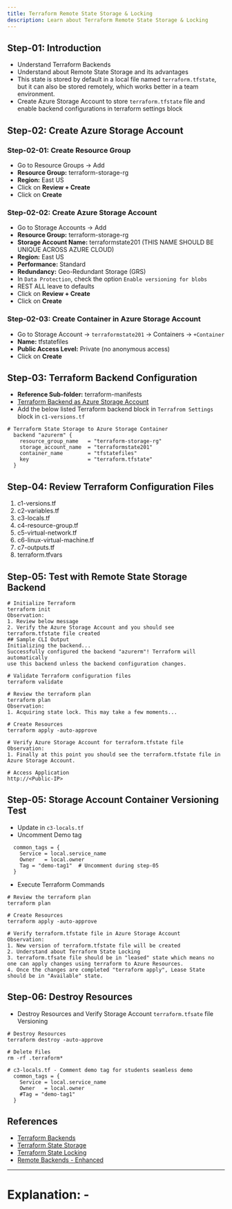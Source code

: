```yaml
---
title: Terraform Remote State Storage & Locking
description: Learn about Terraform Remote State Storage & Locking
---
```

## Step-01: Introduction
- Understand Terraform Backends
- Understand about Remote State Storage and its advantages
- This state is stored by default in a local file named `terraform.tfstate`, but it can also be stored remotely, which works better in a team environment.
- Create Azure Storage Account to store `terraform.tfstate` file and enable backend configurations in terraform settings block


## Step-02: Create Azure Storage Account
### Step-02-01: Create Resource Group
- Go to Resource Groups -> Add 
- **Resource Group:** terraform-storage-rg 
- **Region:** East US
- Click on **Review + Create**
- Click on **Create**

### Step-02-02: Create Azure Storage Account
- Go to Storage Accounts -> Add
- **Resource Group:** terraform-storage-rg 
- **Storage Account Name:** terraformstate201 (THIS NAME SHOULD BE UNIQUE ACROSS AZURE CLOUD)
- **Region:** East US
- **Performance:** Standard
- **Redundancy:** Geo-Redundant Storage (GRS)
- In `Data Protection`, check the option `Enable versioning for blobs`
- REST ALL leave to defaults
- Click on **Review + Create**
- Click on **Create**

### Step-02-03: Create Container in Azure Storage Account
- Go to Storage Account -> `terraformstate201` -> Containers -> `+Container`
- **Name:** tfstatefiles
- **Public Access Level:** Private (no anonymous access)
- Click on **Create**


## Step-03: Terraform Backend Configuration
- **Reference Sub-folder:** terraform-manifests
- [Terraform Backend as Azure Storage Account](https://www.terraform.io/docs/language/settings/backends/azurerm.html)
- Add the below listed Terraform backend block in `Terrafrom Settings` block in `c1-versions.tf`
```t
# Terraform State Storage to Azure Storage Container
  backend "azurerm" {
    resource_group_name   = "terraform-storage-rg"
    storage_account_name  = "terraformstate201"
    container_name        = "tfstatefiles"
    key                   = "terraform.tfstate"
  } 
```

## Step-04: Review Terraform Configuration Files
1. c1-versions.tf
2. c2-variables.tf
3. c3-locals.tf
4. c4-resource-group.tf
5. c5-virtual-network.tf
6. c6-linux-virtual-machine.tf
7. c7-outputs.tf
8. terraform.tfvars

## Step-05: Test with Remote State Storage Backend
```t
# Initialize Terraform
terraform init
Observation: 
1. Review below message
2. Verify the Azure Storage Account and you should see terraform.tfstate file created
## Sample CLI Output
Initializing the backend...
Successfully configured the backend "azurerm"! Terraform will automatically
use this backend unless the backend configuration changes.

# Validate Terraform configuration files
terraform validate

# Review the terraform plan
terraform plan 
Observation:
1. Acquiring state lock. This may take a few moments...

# Create Resources 
terraform apply -auto-approve

# Verify Azure Storage Account for terraform.tfstate file
Observation: 
1. Finally at this point you should see the terraform.tfstate file in Azure Storage Account. 

# Access Application
http://<Public-IP>
```

## Step-05: Storage Account Container Versioning Test
- Update in `c3-locals.tf` 
- Uncomment Demo tag
```t
  common_tags = {
    Service = local.service_name
    Owner   = local.owner
    Tag = "demo-tag1"  # Uncomment during step-05
  }
```
- Execute Terraform Commands
```t
# Review the terraform plan
terraform plan 

# Create Resources 
terraform apply -auto-approve

# Verify terraform.tfstate file in Azure Storage Account
Observation: 
1. New version of terraform.tfstate file will be created
2. Understand about Terraform State Locking 
3. terraform.tfsate file should be in "leased" state which means no one can apply changes using terraform to Azure Resources.
4. Once the changes are completed "terraform apply", Lease State should be in "Available" state. 
```


## Step-06: Destroy Resources
- Destroy Resources and Verify Storage Account `terraform.tfsate` file Versioning
```t
# Destroy Resources
terraform destroy -auto-approve

# Delete Files
rm -rf .terraform*

# c3-locals.tf - Comment demo tag for students seamless demo
  common_tags = {
    Service = local.service_name
    Owner   = local.owner
    #Tag = "demo-tag1"  
  }
```


## References 
- [Terraform Backends](https://www.terraform.io/docs/language/settings/backends/index.html)
- [Terraform State Storage](https://www.terraform.io/docs/language/state/backends.html)
- [Terraform State Locking](https://www.terraform.io/docs/language/state/locking.html)
- [Remote Backends - Enhanced](https://www.terraform.io/docs/language/settings/backends/remote.html)

------------------------------------------------------------------------------------------------------------------------------------------------------------------------------

# Explanation: - 
